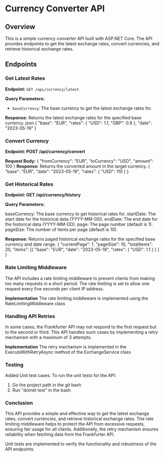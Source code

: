# Currency Converter API

## Overview

This is a simple currency converter API built with ASP.NET Core. The API provides endpoints to get the latest exchange rates, convert currencies, and retrieve historical exchange rates.

## Endpoints

### Get Latest Rates

**Endpoint:** `GET /api/currency/latest`

**Query Parameters:**
- `baseCurrency`: The base currency to get the latest exchange rates for.

**Response:**
Returns the latest exchange rates for the specified base currency.
json
{
    "base": "EUR",
    "rates": {
        "USD": 1.1,
        "GBP": 0.9
    },
    "date": "2023-05-19"
}


### Convert Currency

**Endpoint: POST /api/currency/convert**

**Request Body:**
{
    "fromCurrency": "EUR",
    "toCurrency": "USD",
    "amount": 100
}
**Response:**
Returns the converted amount in the target currency.
{
    "base": "EUR",
    "date": "2023-05-19",
    "rates": {
        "USD": 110
    }
}


### Get Historical Rates

**Endpoint: GET /api/currency/history**

**Query Parameters:**

baseCurrency: The base currency to get historical rates for.
startDate: The start date for the historical data (YYYY-MM-DD).
endDate: The end date for the historical data (YYYY-MM-DD).
page: The page number (default is 1).
pageSize: The number of items per page (default is 10).

**Response:**
Returns paged historical exchange rates for the specified base currency and date range.
{
    "currentPage": 1,
    "pageSize": 10,
    "totalItems": 20,
    "items": [{
            "base": "EUR",
            "date": "2023-05-18",
            "rates": {
                "USD": 1.1
            }
        }
    ]
}


### Rate Limiting Middleware
The API includes a rate limiting middleware to prevent clients from making too many requests in a short period. The rate limiting is set to allow one request every five seconds per client IP address.

**Implementation**
The rate limiting middleware is implemented using the RateLimitingMiddleware class


### Handling API Retries
In some cases, the Frankfurter API may not respond to the first request but to the second or third. This API handles such cases by implementing a retry mechanism with a maximum of 3 attempts.

**Implementation**
The retry mechanism is implemented in the ExecuteWithRetryAsync method of the ExchangeService class


### Testing
Added Unit test cases.
To run the unit tests for the API:
1. Go the project path in the git bash
2. Run "dotnet test" in the bash


### Conclusion
This API provides a simple and effective way to get the latest exchange rates, convert currencies, and retrieve historical exchange rates. 
The rate limiting middleware helps to protect the API from excessive requests, ensuring fair usage for all clients. 
Additionally, the retry mechanism ensures reliability when fetching data from the Frankfurter API.

Unit tests are implemented to verify the functionality and robustness of the API endpoints.


